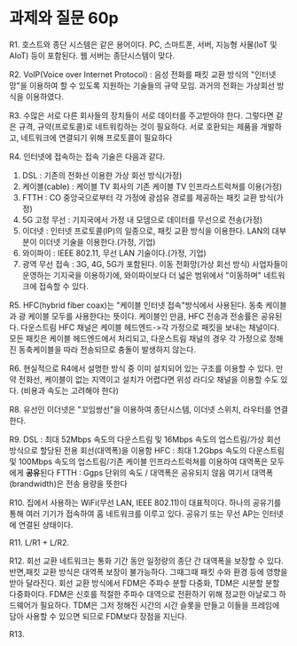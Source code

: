 # 과제와 질문 60p

R1. 호스트와 종단 시스템은 같은 용어이다. PC, 스마트폰, 서버, 지능형 사물(IoT 및 AIoT) 등이 포함된다. 웹 서버는 종단시스템이 맞다.

R2. VoIP(Voice over Internet Protocol) : 음성 전화를 패킷 교환 방식의 "인터넷망"을 이용하여 할 수 있도록 지원하는 기술들의 규약 모임. 과거의 전화는 가상회선 방식을 이용하였다.

R3. 수많은 서로 다른 회사들의 장치들이 서로 데이터를 주고받아야 한다. 그렇다면 같은 규격, 규약(프로토콜)로 네트워킹하는 것이 필요하다. 서로 호환되는 제품을 개발하고, 네트워크에 연결되기 위해 프로토콜이 필요하다

R4. 인터넷에 접속하는 접속 기술은 다음과 같다. 
1) DSL : 기존의 전화선 이용한 가상 회선 방식(가정)
2) 케이블(cable) : 케이블 TV 회사의 기존 케이블 TV 인프라스트럭쳐를 이용(가정)
3) FTTH : CO 중앙국으로부터 각 가정에 광섬유 경로를 제공하는 패킷 교환 방식(가정)
4) 5G 고정 무선 : 기지국에서 가정 내 모뎀으로 데이터를 무선으로 전송(가정)
5) 이더넷 : 인터넷 프로토콜(IP)의 일종으로, 패킷 교환 방식을 이용한다. LAN의 대부분이 이더넷 기술을 이용한다.(가정, 기업)
6) 와이파이 : IEEE 802.11, 무선 LAN 기술이다.(가정, 기업)
7) 광역 무선 접속 : 3G, 4G, 5G가 포함된다. 이동 전화망(가상 회선 방식) 사업자들이 운영하는 기지국을 이용하기에, 와이파이보다 더 넓은 범위에서 "이동하며" 네트워크에 접속할 수 있다. 


R5. HFC(hybrid fiber coax)는 "케이블 인터넷 접속"방식에서 사용된다. 동축 케이블과 광 케이블 모두를 사용한다는 뜻이다. 케이블인 만큼, HFC 전송과 전송률은 공유된다. 다운스트림 HFC 채널은 케이블 헤드엔드->각 가정으로 패킷을 보내는 채널이다. 모든 패킷은 케이블 헤드엔드에서 처리되고, 다운스트림 채널의 경우 각 가정으로 정해진 동축케이블을 따라 전송되므로 충돌이 발생하지 않는다.

R6. 현실적으로 R4에서 설명한 방식 중 이미 설치되어 있는 구조를 이용할 수 있다. 만약 전화선, 케이블이 없는 지역이고 설치가 어렵다면 위성 라디오 채널을 이용할 수도 있다. (비용과 속도는 고려해야 한다)

R8. 유선인 이더넷은 "꼬임쌍선"을 이용하여 종단시스템, 이더넷 스위치, 라우터를 연결한다.

R9. DSL : 최대 52Mbps 속도의 다운스트림 및 16Mbps 속도의 업스트림/가상 회선 방식으로 할당된 전용 회선(대역폭)을 이용함
HFC : 최대 1.2Gbps 속도의 다운스트림 및 100Mbps 속도의 업스트림/기존 케이블 인프라스트럭쳐를 이용하여 대역폭은 모두에게 **공유**된다
FTTH : Ggps 단위의 속도 / 대역폭은 공유되지 않음
여기서 대역폭(brandwidth)은 전송 용량을 뜻한다

R10. 집에서 사용하는 WiFi(무선 LAN, IEEE 802.11)이 대표적이다. 하나의 공유기를 통해 여러 기기가 접속하여 홈 네트워크를 이루고 있다.
공유기 또는 무선 AP는 인터넷에 연결된 상태이다. 

R11. L/R1 + L/R2.

R12. 회선 교환 네트워크는 통화 기간 동안 일정량의 종단 간 대역폭을 보장할 수 있다. 반면,패킷 교환 방식은 대역폭 보장이 불가능하다. 그때그때 패킷 수와 환경 등에 영향을 받아 달라진다. 
회선 교환 방식에서 FDM은 주파수 분할 다중화, TDM은 시분할 분할 다중화이다. FDM은 신호를 적절한 주파수 대역으로 전환하기 위해 정교한 아날로그 하드웨어가 필요하다. TDM은 그저 정해진 시간의 시간 슬롯을 만들고 이들을 프레임에 담아 사용할 수 있으면 되므로 FDM보다 장점을 지닌다.

R13. 







